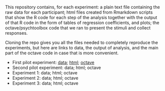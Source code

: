 This repository contains, for each experiment: a plain text file containing the raw data for each participant; html files created from Rmarkdown scripts that show the R code for each step of the analysis together with the output of that R code in the form of tables of regression coefficients, and plots; the octave/psychtoolbox code that we ran to present the stimuli and collect responses. 

Cloning the repo gives you all the files needed to completely reproduce the experiments, but here are links to data, the output of analysis, and the main part of the octave code in case that is more convenient.

* First pilot experiment: [data](https://mjgreen.github.io/vagueness/experiment_data_and_analyses/A_pilot_1_data/data.txt); [html](https://mjgreen.github.io/vagueness/experiment_data_and_analyses/A_pilot_1.html); [octave](https://mjgreen.github.io/vagueness/experiment_implementations/A_pilot_1.m)
* Second pilot experiment: data; html; octave
* Experiment 1: data; html; octave
* Experiment 2: data; html; octave
* Experiment 3: data; html; octave
